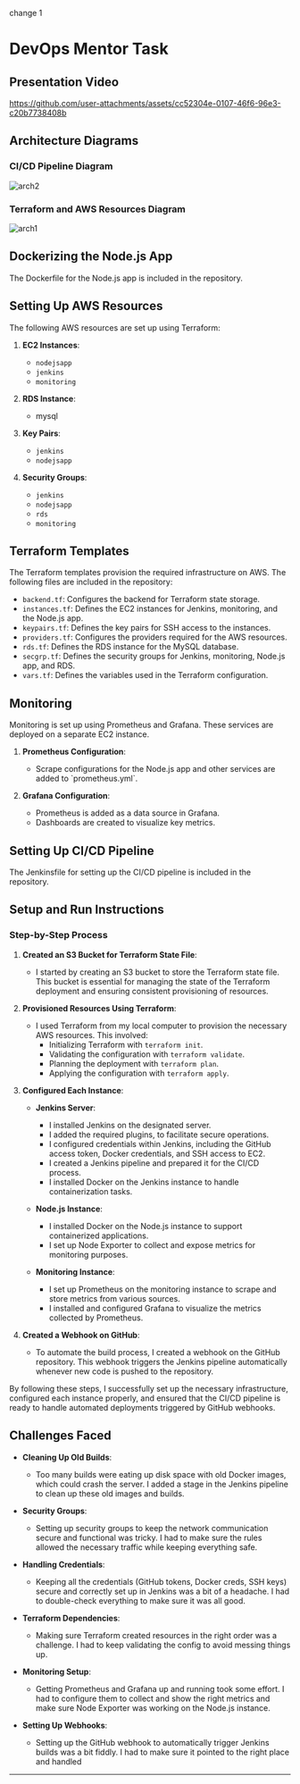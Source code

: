 change 1
# DevOps Mentor Task

## Presentation Video

https://github.com/user-attachments/assets/cc52304e-0107-46f6-96e3-c20b7738408b

## Architecture Diagrams

### CI/CD Pipeline Diagram

![arch2](https://github.com/user-attachments/assets/84e7501b-e925-455c-8674-6e343225fd68)

### Terraform and AWS Resources Diagram

![arch1](https://github.com/user-attachments/assets/71f63fb4-f611-459e-93bb-6cd232a5771a)

## Dockerizing the Node.js App

The Dockerfile for the Node.js app is included in the repository.

## Setting Up AWS Resources

The following AWS resources are set up using Terraform:

1. **EC2 Instances**:
   - `nodejsapp`
   - `jenkins`
   - `monitoring`

2. **RDS Instance**:
   - mysql
 
3. **Key Pairs**:
   - `jenkins`
   - `nodejsapp`

4. **Security Groups**:
   - `jenkins`
   - `nodejsapp`
   - `rds`
   - `monitoring`
  
## Terraform Templates

The Terraform templates provision the required infrastructure on AWS. The following files are included in the repository:

- `backend.tf`: Configures the backend for Terraform state storage.
- `instances.tf`: Defines the EC2 instances for Jenkins, monitoring, and the Node.js app.
- `keypairs.tf`: Defines the key pairs for SSH access to the instances.
- `providers.tf`: Configures the providers required for the AWS resources.
- `rds.tf`: Defines the RDS instance for the MySQL database.
- `secgrp.tf`: Defines the security groups for Jenkins, monitoring, Node.js app, and RDS.
- `vars.tf`: Defines the variables used in the Terraform configuration.

## Monitoring

Monitoring is set up using Prometheus and Grafana. These services are deployed on a separate EC2 instance.

1. **Prometheus Configuration**:
   - Scrape configurations for the Node.js app and other services are added to \`prometheus.yml\`.

2. **Grafana Configuration**:
   - Prometheus is added as a data source in Grafana.
   - Dashboards are created to visualize key metrics.

## Setting Up CI/CD Pipeline

The Jenkinsfile for setting up the CI/CD pipeline is included in the repository.  

## Setup and Run Instructions

### Step-by-Step Process

1. **Created an S3 Bucket for Terraform State File**:
   - I started by creating an S3 bucket to store the Terraform state file. This bucket is essential for managing the state of the Terraform deployment and ensuring consistent provisioning of resources.

2. **Provisioned Resources Using Terraform**:
   - I used Terraform from my local computer to provision the necessary AWS resources. This involved:
     - Initializing Terraform with `terraform init`.
     - Validating the configuration with `terraform validate`.
     - Planning the deployment with `terraform plan`.
     - Applying the configuration with `terraform apply`.

3. **Configured Each Instance**:

   - **Jenkins Server**:
     - I installed Jenkins on the designated server.
     - I added the required plugins, to facilitate secure operations.
     - I configured credentials within Jenkins, including the GitHub access token, Docker credentials, and SSH access to EC2.
     - I created a Jenkins pipeline and prepared it for the CI/CD process.
     - I installed Docker on the Jenkins instance to handle containerization tasks.

   - **Node.js Instance**:
     - I installed Docker on the Node.js instance to support containerized applications.
     - I set up Node Exporter to collect and expose metrics for monitoring purposes.

   - **Monitoring Instance**:
     - I set up Prometheus on the monitoring instance to scrape and store metrics from various sources.
     - I installed and configured Grafana to visualize the metrics collected by Prometheus.

4. **Created a Webhook on GitHub**:
   - To automate the build process, I created a webhook on the GitHub repository. This webhook triggers the Jenkins pipeline automatically whenever new code is pushed to the repository.

By following these steps, I successfully set up the necessary infrastructure, configured each instance properly, and ensured that the CI/CD pipeline is ready to handle automated deployments triggered by GitHub webhooks.

## Challenges Faced

- **Cleaning Up Old Builds**:
  - Too many builds were eating up disk space with old Docker images, which could crash the server. I added a stage in the Jenkins pipeline to clean up these old images and builds.

- **Security Groups**:
  - Setting up security groups to keep the network communication secure and functional was tricky. I had to make sure the rules allowed the necessary traffic while keeping everything safe.

- **Handling Credentials**:
  - Keeping all the credentials (GitHub tokens, Docker creds, SSH keys) secure and correctly set up in Jenkins was a bit of a headache. I had to double-check everything to make sure it was all good.

- **Terraform Dependencies**:
  - Making sure Terraform created resources in the right order was a challenge. I had to keep validating the config to avoid messing things up.

- **Monitoring Setup**:
  - Getting Prometheus and Grafana up and running took some effort. I had to configure them to collect and show the right metrics and make sure Node Exporter was working on the Node.js instance.

- **Setting Up Webhooks**:
  - Setting up the GitHub webhook to automatically trigger Jenkins builds was a bit fiddly. I had to make sure it pointed to the right place and handled 


---
